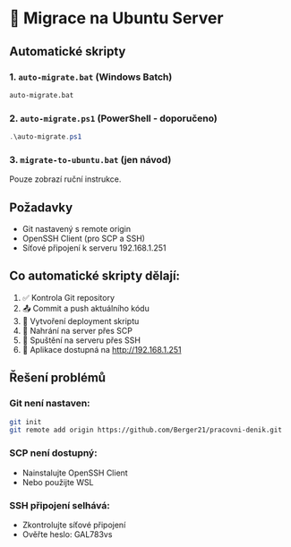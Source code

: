 # 🚀 Migrace na Ubuntu Server

## Automatické skripty

### 1. `auto-migrate.bat` (Windows Batch)
```cmd
auto-migrate.bat
```

### 2. `auto-migrate.ps1` (PowerShell - doporučeno)
```powershell
.\auto-migrate.ps1
```

### 3. `migrate-to-ubuntu.bat` (jen návod)
Pouze zobrazí ruční instrukce.

## Požadavky

- Git nastavený s remote origin
- OpenSSH Client (pro SCP a SSH)
- Síťové připojení k serveru 192.168.1.251

## Co automatické skripty dělají:

1. ✅ Kontrola Git repository
2. 📤 Commit a push aktuálního kódu
3. 🔧 Vytvoření deployment skriptu
4. 📡 Nahrání na server přes SCP
5. 🚀 Spuštění na serveru přes SSH
6. 🎯 Aplikace dostupná na http://192.168.1.251

## Řešení problémů

### Git není nastaven:
```bash
git init
git remote add origin https://github.com/Berger21/pracovni-denik.git
```

### SCP není dostupný:
- Nainstalujte OpenSSH Client
- Nebo použijte WSL

### SSH připojení selhává:
- Zkontrolujte síťové připojení
- Ověřte heslo: GAL783vs
